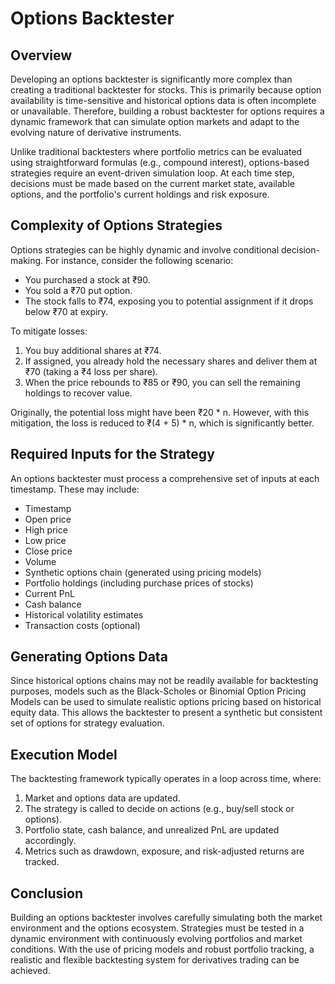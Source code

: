 # Options Backtester

## Overview

Developing an options backtester is significantly more complex than creating a traditional backtester for stocks. This is primarily because option availability is time-sensitive and historical options data is often incomplete or unavailable. Therefore, building a robust backtester for options requires a dynamic framework that can simulate option markets and adapt to the evolving nature of derivative instruments.

Unlike traditional backtesters where portfolio metrics can be evaluated using straightforward formulas (e.g., compound interest), options-based strategies require an event-driven simulation loop. At each time step, decisions must be made based on the current market state, available options, and the portfolio's current holdings and risk exposure.

## Complexity of Options Strategies

Options strategies can be highly dynamic and involve conditional decision-making. For instance, consider the following scenario:

- You purchased a stock at ₹90.
- You sold a ₹70 put option.
- The stock falls to ₹74, exposing you to potential assignment if it drops below ₹70 at expiry.

To mitigate losses:

1. You buy additional shares at ₹74.
2. If assigned, you already hold the necessary shares and deliver them at ₹70 (taking a ₹4 loss per share).
3. When the price rebounds to ₹85 or ₹90, you can sell the remaining holdings to recover value.

Originally, the potential loss might have been ₹20 * n. However, with this mitigation, the loss is reduced to ₹(4 + 5) * n, which is significantly better.

## Required Inputs for the Strategy

An options backtester must process a comprehensive set of inputs at each timestamp. These may include:

- Timestamp
- Open price
- High price
- Low price
- Close price
- Volume
- Synthetic options chain (generated using pricing models)
- Portfolio holdings (including purchase prices of stocks)
- Current PnL
- Cash balance
- Historical volatility estimates
- Transaction costs (optional)

## Generating Options Data

Since historical options chains may not be readily available for backtesting purposes, models such as the Black-Scholes or Binomial Option Pricing Models can be used to simulate realistic options pricing based on historical equity data. This allows the backtester to present a synthetic but consistent set of options for strategy evaluation.

## Execution Model

The backtesting framework typically operates in a loop across time, where:

1. Market and options data are updated.
2. The strategy is called to decide on actions (e.g., buy/sell stock or options).
3. Portfolio state, cash balance, and unrealized PnL are updated accordingly.
4. Metrics such as drawdown, exposure, and risk-adjusted returns are tracked.

## Conclusion

Building an options backtester involves carefully simulating both the market environment and the options ecosystem. Strategies must be tested in a dynamic environment with continuously evolving portfolios and market conditions. With the use of pricing models and robust portfolio tracking, a realistic and flexible backtesting system for derivatives trading can be achieved.
